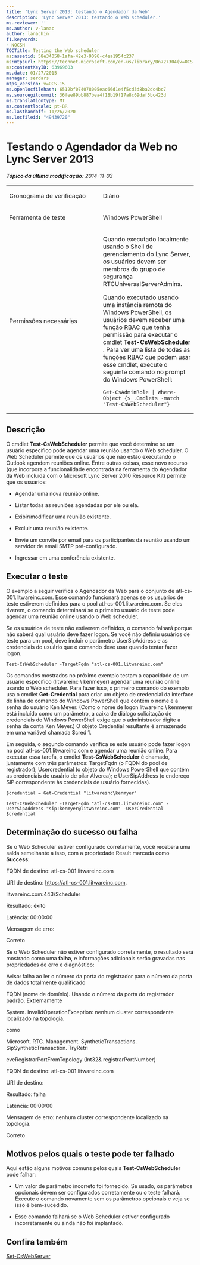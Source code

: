 ```yaml
---
title: 'Lync Server 2013: testando o Agendador da Web'
description: 'Lync Server 2013: testando o Web scheduler.'
ms.reviewer: ''
ms.author: v-lanac
author: lanachin
f1.keywords:
- NOCSH
TOCTitle: Testing the Web scheduler
ms:assetid: 58e34058-1afa-42e3-9096-c4ea1954c237
ms:mtpsurl: https://technet.microsoft.com/en-us/library/Dn727304(v=OCS.15)
ms:contentKeyID: 63969603
ms.date: 01/27/2015
manager: serdars
mtps_version: v=OCS.15
ms.openlocfilehash: 6512bf074078005eac66d1e4f5cd3d8ba2dc4bc7
ms.sourcegitcommit: 36fee89bb887bea4f18b19f17a8c69daf5bc423d
ms.translationtype: MT
ms.contentlocale: pt-BR
ms.lasthandoff: 11/26/2020
ms.locfileid: "49439720"
---
```

# <a name="testing-the-web-scheduler-in-lync-server-2013"></a>Testando o Agendador da Web no Lync Server 2013

<div data-xmlns="http://www.w3.org/1999/xhtml">

<div class="topic" data-xmlns="http://www.w3.org/1999/xhtml" data-msxsl="urn:schemas-microsoft-com:xslt" data-cs="https://msdn.microsoft.com/">

<div data-asp="https://msdn2.microsoft.com/asp">



</div>

<div id="mainSection">

<div id="mainBody">

<span> </span>

_**Tópico da última modificação:** 2014-11-03_


<table>
<colgroup>
<col style="width: 50%" />
<col style="width: 50%" />
</colgroup>
<tbody>
<tr class="odd">
<td><p>Cronograma de verificação</p></td>
<td><p>Diário</p></td>
</tr>
<tr class="even">
<td><p>Ferramenta de teste</p></td>
<td><p>Windows PowerShell</p></td>
</tr>
<tr class="odd">
<td><p>Permissões necessárias</p></td>
<td><p>Quando executado localmente usando o Shell de gerenciamento do Lync Server, os usuários devem ser membros do grupo de segurança RTCUniversalServerAdmins.</p>
<p>Quando executado usando uma instância remota do Windows PowerShell, os usuários devem receber uma função RBAC que tenha permissão para executar o cmdlet <strong>Test-CsWebScheduler</strong> . Para ver uma lista de todas as funções RBAC que podem usar esse cmdlet, execute o seguinte comando no prompt do Windows PowerShell:</p>
<pre><code>Get-CsAdminRole | Where-Object {$_.Cmdlets -match &quot;Test-CsWebScheduler&quot;}</code></pre></td>
</tr>
</tbody>
</table>


<div>

## <a name="description"></a>Descrição

O cmdlet **Test-CsWebScheduler** permite que você determine se um usuário específico pode agendar uma reunião usando o Web scheduler. O Web Scheduler permite que os usuários que não estão executando o Outlook agendem reuniões online. Entre outras coisas, esse novo recurso (que incorpora a funcionalidade encontrada na ferramenta do Agendador da Web incluída com o Microsoft Lync Server 2010 Resource Kit) permite que os usuários:

  - Agendar uma nova reunião online.

  - Listar todas as reuniões agendadas por ele ou ela.

  - Exibir/modificar uma reunião existente.

  - Excluir uma reunião existente.

  - Envie um convite por email para os participantes da reunião usando um servidor de email SMTP pré-configurado.

  - Ingressar em uma conferência existente.

</div>

<div>

## <a name="running-the-test"></a>Executar o teste

O exemplo a seguir verifica o Agendador da Web para o conjunto de atl-cs-001.litwareinc.com. Esse comando funcionará apenas se os usuários de teste estiverem definidos para o pool atl-cs-001.litwareinc.com. Se eles tiverem, o comando determinará se o primeiro usuário de teste pode agendar uma reunião online usando o Web scheduler.

Se os usuários de teste não estiverem definidos, o comando falhará porque não saberá qual usuário deve fazer logon. Se você não definiu usuários de teste para um pool, deve incluir o parâmetro UserSipAddress e as credenciais do usuário que o comando deve usar quando tentar fazer logon.

    Test-CsWebScheduler -TargetFqdn "atl-cs-001.litwareinc.com"

Os comandos mostrados no próximo exemplo testam a capacidade de um usuário específico (litwareinc \\ kenmeyer) agendar uma reunião online usando o Web scheduler. Para fazer isso, o primeiro comando do exemplo usa o cmdlet **Get-Credential** para criar um objeto de credencial da interface de linha de comando do Windows PowerShell que contém o nome e a senha do usuário Ken Meyer. (Como o nome de logon litwareinc \\ kenmeyer está incluído como um parâmetro, a caixa de diálogo solicitação de credenciais do Windows PowerShell exige que o administrador digite a senha da conta Ken Meyer.) O objeto Credential resultante é armazenado em uma variável chamada $cred 1.

Em seguida, o segundo comando verifica se este usuário pode fazer logon no pool atl-cs-001.litwareinc.com e agendar uma reunião online. Para executar essa tarefa, o cmdlet **Test-CsWebScheduler** é chamado, juntamente com três parâmetros: TargetFqdn (o FQDN do pool de registrador); Usercredential (o objeto do Windows PowerShell que contém as credenciais de usuário de pilar Alverca); e UserSipAddress (o endereço SIP correspondente às credenciais de usuário fornecidas).

    $credential = Get-Credential "litwareinc\kenmyer"
    
    Test-CsWebScheduler -TargetFqdn "atl-cs-001.litwareinc.com" -UserSipAddress "sip:kenmyer@litwareinc.com" -UserCredential $credential

</div>

<div>

## <a name="determining-success-or-failure"></a>Determinação do sucesso ou falha

Se o Web Scheduler estiver configurado corretamente, você receberá uma saída semelhante a isso, com a propriedade Result marcada como **Success**:

FQDN de destino: atl-cs-001.litwareinc.com

URI de destino: https://atl-cs-001.litwareinc.com.

litwareinc.com:443/Scheduler

Resultado: êxito

Latência: 00:00:00

Mensagem de erro:

Correto

Se o Web Scheduler não estiver configurado corretamente, o resultado será mostrado como uma **falha**, e informações adicionais serão gravadas nas propriedades de erro e diagnóstico:

Aviso: falha ao ler o número da porta do registrador para o número da porta de dados totalmente qualificado

FQDN (nome de domínio). Usando o número da porta do registrador padrão. Extremamente

System. InvalidOperationException: nenhum cluster correspondente localizado na topologia.

como

Microsoft. RTC. Management. SyntheticTransactions. SipSyntheticTransaction. TryRetri

eveRegistrarPortFromTopology (Int32& registrarPortNumber)

FQDN de destino: atl-cs-001.litwareinc.com

URI de destino:

Resultado: falha

Latência: 00:00:00

Mensagem de erro: nenhum cluster correspondente localizado na topologia.

Correto

</div>

<div>

## <a name="reasons-why-the-test-might-have-failed"></a>Motivos pelos quais o teste pode ter falhado

Aqui estão alguns motivos comuns pelos quais **Test-CsWebScheduler** pode falhar:

  - Um valor de parâmetro incorreto foi fornecido. Se usado, os parâmetros opcionais devem ser configurados corretamente ou o teste falhará. Execute o comando novamente sem os parâmetros opcionais e veja se isso é bem-sucedido.

  - Esse comando falhará se o Web Scheduler estiver configurado incorretamente ou ainda não foi implantado.

</div>

<div>

## <a name="see-also"></a>Confira também


[Set-CsWebServer](https://docs.microsoft.com/powershell/module/skype/Set-CsWebServer)  
  

</div>

</div>

<span> </span>

</div>

</div>

</div>

